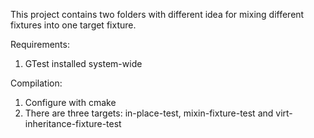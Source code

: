 This project contains two folders with different idea for mixing different fixtures into one target fixture.

Requirements:
1. GTest installed system-wide

Compilation:
1. Configure with cmake
2. There are three targets: in-place-test, mixin-fixture-test and virt-inheritance-fixture-test

